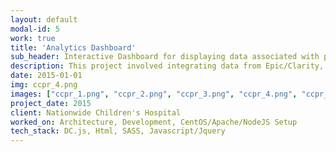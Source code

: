```yaml
---
layout: default
modal-id: 5
work: true
title: 'Analytics Dashboard'
sub_header: Interactive Dashboard for displaying data associated with pediatric Colorectal surgeries.
description: This project involved integrating data from Epic/Clarity, MyChart and REDCap into a centralized database.  An interactive dashboard was then created to help showcase this data and to provide predictive analytics.
date: 2015-01-01
img: ccpr_4.png
images: ["ccpr_1.png", "ccpr_2.png", "ccpr_3.png", "ccpr_4.png", "ccpr_5.png"]
project_date: 2015
client: Nationwide Children's Hospital
worked_on: Architecture, Development, CentOS/Apache/NodeJS Setup
tech_stack: DC.js, Html, SASS, Javascript/Jquery
---
```

